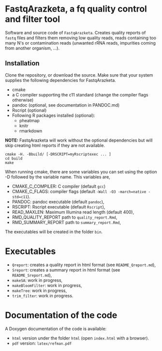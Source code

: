 FastqArazketa, a fq quality control and filter tool 
=========

Software and source code of `FastqArazketa`. Creates quality 
reports of `fastq` files and filters them removing low quality 
reads, reads containing too many N's or contamination reads 
(unwanted rRNA reads, impurities coming from another organism, ...).


## Installation

Clone the repository, or download the source. Make sure that 
your system supplies the following dependencies for FastqArazketa.


- cmake 
- a C compiler supporting the c11 standard (change the compiler flags otherwise)
- pandoc (optional, see documentation in PANDOC.md)
- Rscript (optional)
- Following R packages installed (optional):
   * pheatmap
   * knitr
   * rmarkdown

**NOTE:**  FastqArazketa will work without the optional dependencies 
but will skip creating html reports if they are not available.

```
cmake -H. -Bbuild/ [-DRSCRIPT=myRscriptexec ... ]
cd build 
make 
```

When running cmake, there are some variables you can set 
using the option -D followed by the variable name. This variables are, 

- CMAKE_C_COMPILER: C compiler (default `gcc`)
- CMAKE_C_FLAGS: compiler flags (default `-Wall -O3 -march=native -std=c11`).
- PANDOC: pandoc executable (default `pandoc`),
- RSCRIPT:  Rscript executable (default `Rscript`), 
- READ_MAXLEN: Maximum Illumina read length (default 400),
- RMD_QUALITY_REPORT path to `quality_report.Rmd`,
- RMD_SUMMARY_REPORT path to `summary_report.Rmd`,

The executables will be created in the folder `bin`. 

# Executables

* `Qreport`: creates a quality report in html format (see `README_Qreport.md`),
* `Sreport`: creates a summary report in html format (see `README_Sreport.md`),
* `makeSA`: work in progress,
* `makeBloomFilter`: work in progress,
* `makeTree`: work in progress,
* `trim_filter`: work in progress.

# Documentation of the code

A Doxygen documentation of the code is available: 
- `html` version under the folder `html` (open `index.html` with a browser).
- `pdf` version: `latex/refman.pdf`
